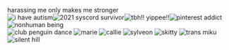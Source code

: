 harassing me only makes me stronger
<br>![i have autism](https://file.garden/ZdzZMbwq23DtYBCK/tumblr_a4c885522945023c985542e27d1b3133_257444c1_250.gif)![2021 syscord survivor](https://file.garden/ZdzZMbwq23DtYBCK/j85xg9.gif)![tbh!! yippee!!](https://file.garden/ZdzZMbwq23DtYBCK/tumblr_3ec937cb81f70735516ca2a5e7669b59_c67cecb5_250.gif)![pinterest addict](https://file.garden/ZdzZMbwq23DtYBCK/tumblr_fe87c1eb6b6bae9ea5d82a1b841361af_f8640dec_250.gif)![nonhuman being](https://file.garden/ZdzZMbwq23DtYBCK/tumblr_945d21883053e42cc8f3393228cbcdbe_9ae2088f_250.gif)<br>
![club penguin dance](https://file.garden/ZdzZMbwq23DtYBCK/tumblr_185a6bef9820040c4bf5ad441c7c8ff1_f2956ba3_100.gif) ![marie](https://file.garden/ZdzZMbwq23DtYBCK/tumblr_84784366e8645f95362cfbf77dc56c87_fae86634_100.gif) ![callie](https://file.garden/ZdzZMbwq23DtYBCK/tumblr_c8e8255266563289203e1d34088e5010_22ffb4c2_100.gif) ![sylveon](https://file.garden/ZdzZMbwq23DtYBCK/f8ep6a.gif) ![skitty](https://file.garden/ZdzZMbwq23DtYBCK/v2q0o8.gif) ![trans miku](https://file.garden/ZdzZMbwq23DtYBCK/vf5hum.png) ![silent hill](https://file.garden/ZdzZMbwq23DtYBCK/8D809rV.png) 
